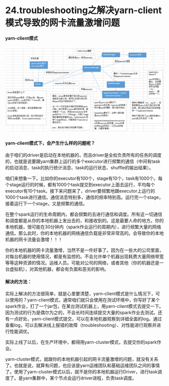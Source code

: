 # 24.troubleshooting之解决yarn-client模式导致的网卡流量激增问题

#### yarn-client模式

![运行过程图](assets/24.png)

#### yarn-client模式下，会产生什么样的问题呢？

由于咱们的driver是启动在本地机器的，而且driver是全权负责所有的任务的调度的，也就是说要跟yarn集群上运行的多个executor进行频繁的通信（中间有task的启动消息、task的执行统计消息、task的运行状态、shuffle的输出结果）。

咱们来想象一下。比如你的executor有100个，stage有10个，task有1000个。每个stage运行的时候，都有1000个task提交到executor上面去运行，平均每个executor有10个task。接下来问题来了，driver要频繁地跟executor上运行的1000个task进行通信。通信消息特别多，通信的频率特别高。运行完一个stage，接着运行下一个stage，又是频繁的通信。

在整个spark运行的生命周期内，都会频繁的去进行通信和调度。所有这一切通信和调度都是从你的本地机器上发出去的，和接收到的。这是最要人命的地方。你的本地机器，很可能在30分钟内（spark作业运行的周期内），进行频繁大量的网络通信。那么此时，你的本地机器的网络通信负载是非常非常高的。会导致你的本地机器的网卡流量会激增！！！

你的本地机器的网卡流量激增，当然不是一件好事了。因为在一些大的公司里面，对每台机器的使用情况，都是有监控的。不会允许单个机器出现耗费大量网络带宽等等这种资源的情况。运维人员。可能对公司的网络，或者其他（你的机器还是一台虚拟机），对其他机器，都会有负面和恶劣的影响。


#### 解决的方法：

实际上解决的方法很简单，就是心里要清楚，yarn-client模式是什么情况下，可以使用的？yarn-client模式，通常咱们就只会使用在测试环境中，你写好了某个spark作业，打了一个jar包，在某台测试机器上，用yarn-client模式去提交一下。因为测试的行为是偶尔为之的，不会长时间连续提交大量的spark作业去测试。还有一点好处，yarn-client模式提交，可以在本地机器观察到详细全面的log。通过查看log，可以去解决线上报错的故障（troubleshooting）、对性能进行观察并进行性能调优。

实际上线了以后，在生产环境中，都得用yarn-cluster模式，去提交你的spark作业。

yarn-cluster模式，就跟你的本地机器引起的网卡流量激增的问题，就没有关系了。也就是说，就算有问题，也应该是yarn运维团队和基础运维团队之间的事情了。使用了yarn-cluster模式以后，就不是你的本地机器运行Driver，进行task调度了。是yarn集群中，某个节点会运行driver进程，负责task调度。
